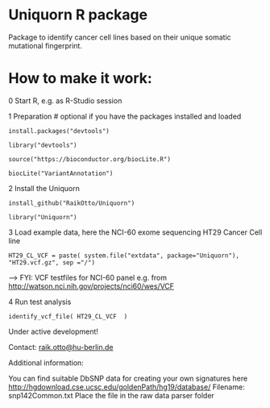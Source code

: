 # Uniquorn R package

Package to identify cancer cell lines based on their unique somatic mutational fingerprint.

# How to make it work: 

0 Start R, e.g. as R-Studio session

1 Preparation # optional if you have the packages installed and loaded

`install.packages("devtools")`

`library("devtools")`

`source("https://bioconductor.org/biocLite.R")`

`biocLite("VariantAnnotation")`

2 Install the Uniquorn

`install_github("RaikOtto/Uniquorn")`

`library("Uniquorn")`

3 Load example data, here the NCI-60 exome sequencing HT29 Cancer Cell line

`HT29_CL_VCF = paste( system.file("extdata", package="Uniquorn"), "HT29.vcf.gz", sep ="/")`

--> FYI: VCF testfiles for NCI-60 panel e.g. from http://watson.nci.nih.gov/projects/nci60/wes/VCF

4 Run test analysis

`identify_vcf_file( HT29_CL_VCF  )`

Under active development!

Contact: raik.otto@hu-berlin.de

Additional information:

You can find suitable DbSNP data for creating your own signatures here http://hgdownload.cse.ucsc.edu/goldenPath/hg19/database/
Filename: snp142Common.txt
Place the file in the raw data parser folder
